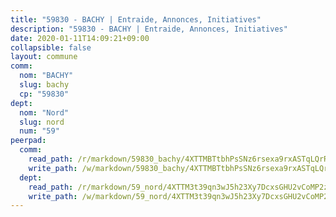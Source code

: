 ```yaml
---
title: "59830 - BACHY | Entraide, Annonces, Initiatives"
description: "59830 - BACHY | Entraide, Annonces, Initiatives"
date: 2020-01-11T14:09:21+09:00
collapsible: false
layout: commune
comm:
  nom: "BACHY"
  slug: bachy
  cp: "59830"
dept:
  nom: "Nord"
  slug: nord
  num: "59"
peerpad:
  comm:
    read_path: /r/markdown/59830_bachy/4XTTMBTtbhPsSNz6rsexa9rxASTqLQrRpLG2jvZQSsWcnQjex
    write_path: /w/markdown/59830_bachy/4XTTMBTtbhPsSNz6rsexa9rxASTqLQrRpLG2jvZQSsWcnQjex-K3TgUQP2BEBXtodZidHwZHkyAxf3iNggGS9DLhBvHENagts3wWZn6xiKG4mDe1Ef8Kh3K2CZmCmcsAbWLu2825dXeqtrJwWoYUx2op7SM6YDSG7XygsFjBFwSCKA7krZiLwJwRrG
  dept:
    read_path: /r/markdown/59_nord/4XTTM3t39qn3wJ5h23Xy7DcxsGHU2vCoMP2z3iS4TUn3TrtdJ
    write_path: /w/markdown/59_nord/4XTTM3t39qn3wJ5h23Xy7DcxsGHU2vCoMP2z3iS4TUn3TrtdJ-K3TgTuZGkuZqXfr6fpmH7pGsMT6ndvZQMyRDze5QBt7XScLWHoBi246kLoDKpTH2Yo4f3AFSSJqGc2ozvNww7qPLqsDjpvahxCbQ6F5znbfjp6kVgaDcTYc9LyhwSfYuCevnvZUQ
---
```


